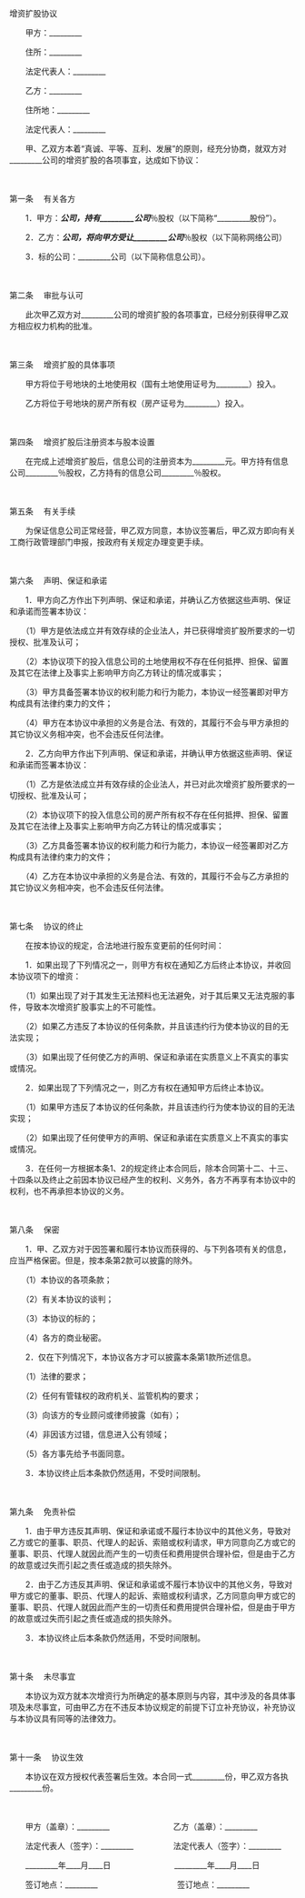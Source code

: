 



增资扩股协议



 

　　甲方：_________

　　住所：_________

　　法定代表人：_________　　

　　乙方：_________

　　住所地：_________

　　法定代表人：_________　　

　　甲、乙双方本着“真诚、平等、互利、发展”的原则，经充分协商，就双方对_________公司的增资扩股的各项事宜，达成如下协议：

　　

第一条
　有关各方

　　1．甲方：_________公司，持有_________公司_________％股权（以下简称“_________股份”）。

　　2．乙方：_________公司，将向甲方受让_________公司_________％股权（以下简称网络公司）

　　3．标的公司：_________公司（以下简称信息公司）。

　　

第二条
　审批与认可

　　此次甲乙双方对_________公司的增资扩股的各项事宜，已经分别获得甲乙双方相应权力机构的批准。

　　

第三条
　增资扩股的具体事项

　　甲方将位于号地块的土地使用权（国有土地使用证号为_________）投入。

　　乙方将位于号地块的房产所有权（房产证号为_________）投入。

　　

第四条
　增资扩股后注册资本与股本设置

　　在完成上述增资扩股后，信息公司的注册资本为_________元。甲方持有信息公司_________％股权，乙方持有的信息公司_________％股权。

　　

第五条
　有关手续

　　为保证信息公司正常经营，甲乙双方同意，本协议签署后，甲乙双方即向有关工商行政管理部门申报，按政府有关规定办理变更手续。

　　

第六条
　声明、保证和承诺

　　1．甲方向乙方作出下列声明、保证和承诺，并确认乙方依据这些声明、保证和承诺而签署本协议：

　　（1）甲方是依法成立并有效存续的企业法人，并已获得增资扩股所要求的一切授权、批准及认可；

　　（2）本协议项下的投入信息公司的土地使用权不存在任何抵押、担保、留置及其它在法律上及事实上影响甲方向乙方转让的情况或事实；

　　（3）甲方具备签署本协议的权利能力和行为能力，本协议一经签署即对甲方构成具有法律约束力的文件；

　　（4）甲方在本协议中承担的义务是合法、有效的，其履行不会与甲方承担的其它协议义务相冲突，也不会违反任何法律。

　　2．乙方向甲方作出下列声明、保证和承诺，并确认甲方依据这些声明、保证和承诺而签署本协议：

　　（1）乙方是依法成立并有效存续的企业法人，并已对此次增资扩股所要求的一切授权、批准及认可；

　　（2）本协议项下的投入信息公司的房产所有权不存在任何抵押、担保、留置及其它在法律上及事实上影响甲方向乙方转让的情况或事实；

　　（3）乙方具备签署本协议的权利能力和行为能力，本协议一经签署即对乙方构成具有法律约束力的文件；

　　（4）乙方在本协议中承担的义务是合法、有效的，其履行不会与乙方承担的其它协议义务相冲突，也不会违反任何法律。

　　

第七条
　协议的终止

　　在按本协议的规定，合法地进行股东变更前的任何时间：

　　1．如果出现了下列情况之一，则甲方有权在通知乙方后终止本协议，并收回本协议项下的增资：

　　（1）如果出现了对于其发生无法预料也无法避免，对于其后果又无法克服的事件，导致本次增资扩股事实上的不可能性。

　　（2）如果乙方违反了本协议的任何条款，并且该违约行为使本协议的目的无法实现；

　　（3）如果出现了任何使乙方的声明、保证和承诺在实质意义上不真实的事实或情况。

　　2．如果出现了下列情况之一，则乙方有权在通知甲方后终止本协议。

　　（1）如果甲方违反了本协议的任何条款，并且该违约行为使本协议的目的无法实现；

　　（2）如果出现了任何使甲方的声明、保证和承诺在实质意义上不真实的事实或情况。

　　3．在任何一方根据本条1、2的规定终止本合同后，除本合同第十二、十三、十四条以及终止之前因本协议已经产生的权利、义务外，各方不再享有本协议中的权利，也不再承担本协议的义务。

　　

第八条
　保密

　　1．甲、乙双方对于因签署和履行本协议而获得的、与下列各项有关的信息，应当严格保密。但是，按本条第2款可以披露的除外。

　　（1）本协议的各项条款；

　　（2）有关本协议的谈判；

　　（3）本协议的标的；

　　（4）各方的商业秘密。

　　2．仅在下列情况下，本协议各方才可以披露本条第1款所述信息。

　　（1）法律的要求；

　　（2）任何有管辖权的政府机关、监管机构的要求；

　　（3）向该方的专业顾问或律师披露（如有）；

　　（4）非因该方过错，信息进入公有领域；

　　（5）各方事先给予书面同意。

　　3．本协议终止后本条款仍然适用，不受时间限制。

　　

第九条
　免责补偿

　　1．由于甲方违反其声明、保证和承诺或不履行本协议中的其他义务，导致对乙方或它的董事、职员、代理人的起诉、索赔或权利请求，甲方同意向乙方或它的董事、职员、代理人就因此而产生的一切责任和费用提供合理补偿，但是由于乙方的故意或过失而引起之责任或造成的损失除外。

　　2．由于乙方违反其声明、保证和承诺或不履行本协议中的其他义务，导致对甲方或它的董事、职员、代理人的起诉、索赔或权利请求，乙方同意向甲方或它的董事、职员、代理人就因此而产生的一切责任和费用提供合理补偿，但是由于甲方的故意或过失而引起之责任或造成的损失除外。

　　3．本协议终止后本条款仍然适用，不受时间限制。

　　

第十条
　未尽事宜

　　本协议为双方就本次增资行为所确定的基本原则与内容，其中涉及的各具体事项及未尽事宜，可由甲乙方在不违反本协议规定的前提下订立补充协议，补充协议与本协议具有同等的法律效力。

　　

第十一条
　协议生效

　　本协议在双方授权代表签署后生效。本合同一式_________份，甲乙双方各执_________份。　　

　　

　　甲方（盖章）：_________　　　　　　　　乙方（盖章）：_________　　

　　法定代表人（签字）：_________　　　　　法定代表人（签字）：_________　　

　　_________年____月____日　　　　　　　　_________年____月____日　　

　　签订地点：_________　　　　　　　　　　签订地点：_________